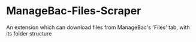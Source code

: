 # ManageBac-Files-Scraper
An extension which can download files from ManageBac's 'Files' tab, with its folder structure
